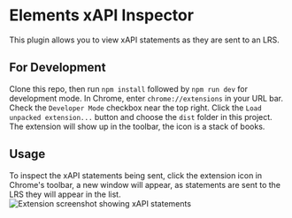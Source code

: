 # Elements xAPI Inspector
This plugin allows you to view xAPI statements as they are sent to an LRS.

## For Development
Clone this repo, then run `npm install` followed by `npm run dev` for development mode.
In Chrome, enter `chrome://extensions` in your URL bar.
Check the `Developer Mode` checkbox near the top right.
Click the `Load unpacked extension...` button and choose the `dist` folder in this project.
The extension will show up in the toolbar, the icon is a stack of books.

## Usage
To inspect the xAPI statements being sent, click the extension icon in Chrome's toolbar, a new window will appear, as statements are sent to the LRS they will appear in the list.
![Extension screenshot showing xAPI statements](docs/images/screenshot?raw=true "Screenshot")
